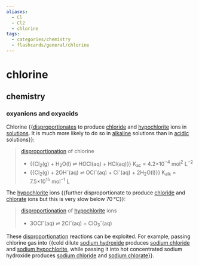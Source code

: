 ```yaml
---
aliases:
  - Cl
  - Cl2
  - chlorine
tags:
  - categories/chemistry
  - flashcards/general/chlorine
---
```


# chlorine

## chemistry

### oxyanions and oxyacids

Chlorine {{[disproportionates](disproportionation.md) to produce [chloride](chloride.md) and [hypochlorite](hypochlorite.md) ions in [solutions](solution%20(chemistry).md). It is much more likely to do so in [alkaline](alkali.md) solutions than in [acidic](acid.md) solutions}}: <!--SR:!2023-12-10,156,250-->

> [disproportionation](disproportionation.md) of chlorine
> - {{Cl<sub>2</sub>(g) + H<sub>2</sub>O(l) ⇌ HOCl(aq) + HCl(aq)}} K<sub>ac</sub> = 4.2×10<sup>−4</sup> mol<sup>2</sup> L<sup>−2</sup>
> - {{Cl<sub>2</sub>(g) + 2OH<sup>-</sup>(aq) ⇌ OCl<sup>-</sup>(aq) + Cl<sup>-</sup>(aq) + 2H<sub>2</sub>O(l)}} K<sub>alk</sub> = 7.5×10<sup>15</sup> mol<sup>−1</sup> L <!--SR:!2023-12-20,197,310!2024-01-27,209,310-->

The [hypochlorite](hypochlorite.md) ions {{further disproportionate to produce [chloride](chloride.md) and [chlorate](chlorate.md) ions but this is very slow below 70 °C}}: <!--SR:!2023-10-24,140,250-->

> [disproportionation](disproportionation.md) of [hypochlorite](hypochlorite.md) ions
> - 3OCl<sup>-</sup>(aq) ⇌ 2Cl<sup>-</sup>(aq) + ClO<sub>3</sub><sup>-</sup>(aq)

These [disproportionation](disproportionation.md) reactions can be exploited. For example, passing chlorine gas into {{cold dilute [sodium hydroxide](sodium%20hydroxide.md) produces [sodium chloride](sodium%20chloride.md) and [sodium hypochlorite](sodium%20hypochlorite.md), while passing it into hot concentrated sodium hydroxide produces [sodium chloride](sodium%20chloride.md) and [sodium chlorate](sodium%20hypochlorate.md)}}. <!--SR:!2023-08-16,90,270-->
